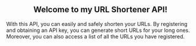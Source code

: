 
<h2 align="center">
 <b>Welcome to my URL Shortener API!</b>
</h2>

<p>
    With this API, you can easily and safely shorten your URLs. By registering and obtaining an API key, you can generate short URLs for your long ones. Moreover, you can also access a list of all the URLs you have registered.
</p>

